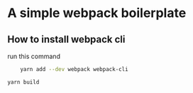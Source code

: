 # A simple webpack boilerplate

## How to install webpack cli

run this command

```bash
    yarn add --dev webpack webpack-cli
```

```bash
yarn build
```

